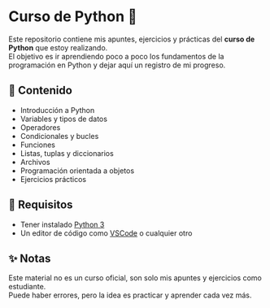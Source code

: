 # Curso de Python 🐍

Este repositorio contiene mis apuntes, ejercicios y prácticas del **curso de Python** que estoy realizando.  
El objetivo es ir aprendiendo poco a poco los fundamentos de la programación en Python y dejar aquí un registro de mi progreso.

## 📌 Contenido
- Introducción a Python  
- Variables y tipos de datos  
- Operadores  
- Condicionales y bucles  
- Funciones  
- Listas, tuplas y diccionarios  
- Archivos  
- Programación orientada a objetos  
- Ejercicios prácticos  

## 🚀 Requisitos
- Tener instalado [Python 3](https://www.python.org/downloads/)  
- Un editor de código como [VSCode](https://code.visualstudio.com/) o cualquier otro  

## ✨ Notas
Este material no es un curso oficial, son solo mis apuntes y ejercicios como estudiante.  
Puede haber errores, pero la idea es practicar y aprender cada vez más.
